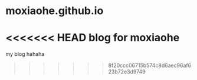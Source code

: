 moxiaohe.github.io
==================
<<<<<<< HEAD
blog for moxiaohe
=======

my blog hahaha
>>>>>>> 8f20ccc06715b574c8d6aec96af623b72e3d9749
